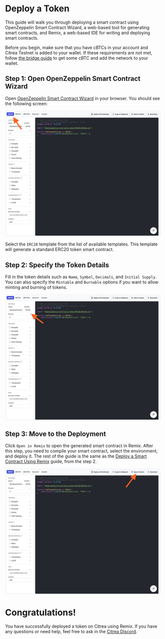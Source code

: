 # Deploy a Token

This guide will walk you through deploying a smart contract using OpenZeppelin Smart Contract Wizard, a web-based tool for generating smart contracts, and Remix, a web-based IDE for writing and deploying smart contracts.

Before you begin, make sure that you have cBTCs in your account and Citrea Testnet is added to your wallet. 
If these requirements are not met, follow [the bridge guide](../../users/how-to-use-bridge.md) to get some cBTC and add the network to your wallet.

## Step 1: Open OpenZeppelin Smart Contract Wizard

Open [OpenZeppelin Smart Contract Wizard](https://wizard.openzeppelin.com/) in your browser. You should see the following screen:

![OpenZeppelin-1](/.gitbook/assets/token/1.png)

Select the `ERC20` template from the list of available templates. This template will generate a standard ERC20 token smart contract.

## Step 2: Specify the Token Details

Fill in the token details such as `Name`, `Symbol`, `Decimals`, and `Initial Supply`. You can also specify the `Mintable` and `Burnable` options if you want to allow minting and burning of tokens.

![OpenZeppelin-2](/.gitbook/assets/token/2.png)

## Step 3: Move to the Deployment

Click `Open in Remix` to open the generated smart contract in Remix. After this step, you need to compile your smart contract, select the environment, and deploy it. The rest of the guide is the same as the [Deploy a Smart Contract Using Remix](deploy-a-smart-contract-using-remix.md) guide, from the step 2.

![OpenZeppelin-3](/.gitbook/assets/token/3.png)

# Congratulations!

You have successfully deployed a token on Citrea using Remix. If you have any questions or need help, feel free to ask in the [Citrea Discord](https://discord.gg/citrea).